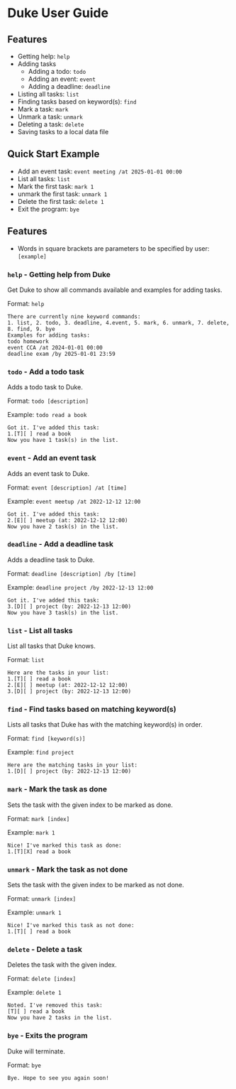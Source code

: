 # Duke User Guide

## Features
- Getting help: `help`
- Adding tasks
    - Adding a todo: `todo`
    - Adding an event: `event`
    - Adding a deadline: `deadline`
- Listing all tasks: `list`
- Finding tasks based on keyword(s): `find`
- Mark a task: `mark`
- Unmark a task: `unmark`
- Deleting a task: `delete`
- Saving tasks to a local data file

## Quick Start Example
- Add an event task: `event meeting /at 2025-01-01 00:00`
- List all tasks: `list`
- Mark the first task: `mark 1`
- unmark the first task: `unmark 1`
- Delete the first task: `delete 1`
- Exit the program: `bye`

## Features

- Words in square brackets are parameters to be specified by user: `[example]`

### `help` - Getting help from Duke

Get Duke to show all commands available and examples for adding tasks.

Format: `help`

```
There are currently nine keyword commands: 
1. list, 2. todo, 3. deadline, 4.event, 5. mark, 6. unmark, 7. delete, 8. find, 9. bye
Examples for adding tasks:
todo homework
event CCA /at 2024-01-01 00:00
deadline exam /by 2025-01-01 23:59
```

### `todo` - Add a todo task

Adds a todo task to Duke.

Format: `todo [description]`

Example: `todo read a book`

```
Got it. I've added this task:
1.[T][ ] read a book
Now you have 1 task(s) in the list.
```

### `event` - Add an event task

Adds an event task to Duke.

Format: `event [description] /at [time]`

Example: `event meetup /at 2022-12-12 12:00`

```
Got it. I've added this task:
2.[E][ ] meetup (at: 2022-12-12 12:00)
Now you have 2 task(s) in the list.
```

### `deadline` - Add a deadline task

Adds a deadline task to Duke.

Format: `deadline [description] /by [time]`

Example: `deadline project /by 2022-12-13 12:00`

```
Got it. I've added this task:
3.[D][ ] project (by: 2022-12-13 12:00)
Now you have 3 task(s) in the list.
```

### `list` - List all tasks

List all tasks that Duke knows.

Format: `list`

```
Here are the tasks in your list:
1.[T][ ] read a book
2.[E][ ] meetup (at: 2022-12-12 12:00)
3.[D][ ] project (by: 2022-12-13 12:00)
```
### `find` - Find tasks based on matching keyword(s)

Lists all tasks that Duke has with the matching keyword(s) in order.

Format: `find [keyword(s)]`

Example: `find project`

```
Here are the matching tasks in your list:
1.[D][ ] project (by: 2022-12-13 12:00)
```

### `mark` - Mark the task as done

Sets the task with the given index to be marked as done.

Format: `mark [index]`

Example: `mark 1`

```
Nice! I've marked this task as done:
1.[T][X] read a book
```

### `unmark` - Mark the task as not done

Sets the task with the given index to be marked as not done.

Format: `unmark [index]`

Example: `unmark 1`

```
Nice! I've marked this task as not done:
1.[T][ ] read a book
```

### `delete` - Delete a task

Deletes the task with the given index.

Format: `delete [index]`

Example: `delete 1`

```
Noted. I've removed this task:
[T][ ] read a book
Now you have 2 tasks in the list.
```

### `bye` - Exits the program

Duke will terminate.

Format: `bye`

```
Bye. Hope to see you again soon!
```